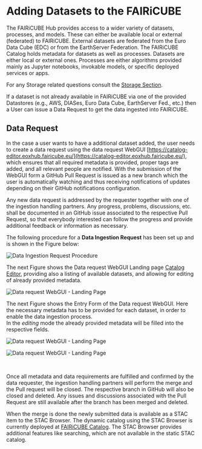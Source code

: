 # Adding Datasets to the FAIRiCUBE

The FAIRiCUBE Hub provides access to a wider variety of datasets, processes, and models. These can either be available local or external (federated) to FAIRiCUBE. External datasets are federated from the Euro Data Cube (EDC) or from the EarthServer Federation.
The FAIRiCUBE Catalog holds metadata for datasets as well as processes. Datasets are either local or external ones. Processes are either algorithms provided mainly as Jupyter notebooks, invokable models, or specific deployed services or apps.

For any Storage related questions consult the [Storage Section](../user_guide/storage.md).

If a dataset is not already available in FAIRiCUBE via one of the provided Datastores (e.g., AWS, DIASes, Euro Data Cube, EarthServer Fed., etc.) then a User can issue a Data Request to get the data ingested into FAIRiCUBE.

## Data Request

In the case a user wants to have a additional dataset added, the user needs to create a data request using the data request WebGUI [https://catalog-editor.eoxhub.fairicube.eu/](https://catalog-editor.eoxhub.fairicube.eu/), which ensures that all required metadata is provided, proper tags are added, and all relevant people are notified. With the submission of the WebGUI form a GitHub Pull Request is issued as a new branch which the user is automatically watching and thus receiving notifications of updates depending on their GitHub notifications configuration.

Any new data request is addressed by the requester together with one of the ingestion handling partners. Any progress, problems, discussions, etc. shall be documented in an GitHub issue associated to the respective Pull Request, so that everybody interested can follow the progress and provide additional feedback or information as necessary.

The following procedure for a **Data Ingestion Request** has been set up and is shown in the Figure below:

![Data Ingestion Request Procedure](../images/fairicube_data_ingestion_request_flowchart.png)

The next Figure shows the Data request WebGUI Landing page [Catalog Editor](https://catalog-editor.eoxhub.fairicube.eu/), providing also a listing of available datasets, and allowing for editing of already provided metadata.

![Data request WebGUI - Landing Page](../images/data_ingestion_request_webgui_1.png)

The next Figure shows the Entry Form of the Data request WebGUI. Here the necessary metadata has to be provided for each dataset, in order to enable the data ingestion process.<br>
In the *editing* mode the already provided metadata will be filled into the respective fields.

![Data request WebGUI - Landing Page](../images/data_ingestion_request_webgui_2.png)


![Data request WebGUI - Landing Page](../images/data_ingestion_request_webgui_3.png)

<br>

Once all metadata and data requirements are fulfilled and confirmed by the data requester, the ingestion handling partners will perform the merge and the Pull request will be closed. The respective branch in GitHub will also be closed and deleted. Any issues and discussions associated with the Pull Request are still available after the branch has been merged and deleted.

When the merge is done the newly submitted data is available as a STAC item to the STAC Browser. The dynamic catalog using the STAC Browser is currently deployed at [FAIRiCUBE Catalog](https://catalog.eoxhub.fairicube.eu/). The STAC Browser provides additional features like searching, which are not available in the static STAC catalog.

